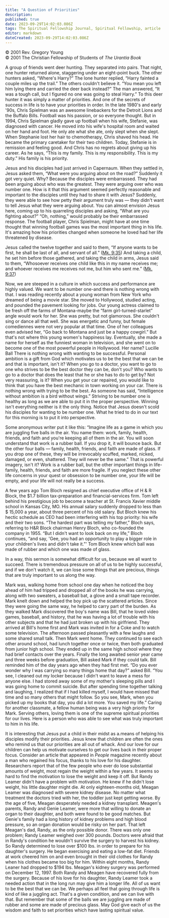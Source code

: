 ```yaml
---
title: "A Question of Priorities"
description: 
published: true
date: 2023-09-29T14:02:03.086Z
tags: The Spiritual Fellowship Journal, Spiritual Fellowship, article
editor: markdown
dateCreated: 2023-09-29T14:02:03.086Z
---
```


<p class="v-card v-sheet theme--light gray lighten-3 px-2">© 2001 Rev. Gregory Young<br>© 2001 The Christian Fellowship of Students of <i>The Urantia Book</i></p>



A group of friends went deer hunting. They separated into pairs. That night, one hunter returned alone, staggering under an eight-point buck. The other hunters asked, “Where's Harry?” The lone hunter replied, “Harry fainted a couple miles up the trail.” The others couldn't believe it. “You mean you left him lying there and carried the deer back instead?” The man answered, “It was a tough call, but I figured no one was going to steal Harry.” To this deer hunter it was simply a matter of priorities. And one of the secrets of success in life is to have your priorities in order. In the late 1980's and early '90s, Chris Spielman was an awesome linebackers for the Detroit Lions and the Buffalo Bills. Football was his passion, or so everyone thought. But in 1994, Chris Spielman gladly gave up football when his wife, Stefanie, was diagnosed with cancer. He moved into his wife's hospital room and waited on her hand and foot. He only ate what she ate, only slept when she slept. When Stephanie lost her hair to chemotherapy, Chris shaved his head. He became the primary caretaker for their two children. Today, Stefanie is in remission and feeling good. And Chris has no regrets about giving up his career. As he says, “This is my family. This is my responsibility. This is my duty.” His family is his priority.

Jesus and his disciples had just arrived in Capernaum. When they settled in, Jesus asked them, “What were you arguing about on the road?” Suddenly it got very quiet. Why? Because the disciples were embarrassed. They had been arguing about who was the greatest. They were arguing over who was number one. How is it that this argument seemed perfectly reasonable and important to the disciples until they had to share it with Jesus? Suddenly, they were able to see how petty their argument truly was — they didn't want to tell Jesus what they were arguing about. You can almost envision Jesus here, coming up to his quarreling disciples and asking, “What are you fighting about?” “Oh, nothing,” would probably be their embarrassed response. The football player, Chris Spielman, might have at one time thought that winning football games was the most important thing in his life. It's amazing how his priorities changed when someone he loved had her life threatened by disease.

Jesus called the twelve together and said to them, “If anyone wants to be first, he shall be last of all, and servant of all.” ([Mk. 9:35](/en/Bible/Mark/9#v35)) And taking a child, he set him before those gathered, and taking the child in arms, Jesus said to them, “Whosoever receives one child like this in my name receives me; and whoever receives me receives not me, but him who sent me.” ([Mk. 9:37](/en/Bible/Mark/9#v37))

Now, we are steeped in a culture in which success and performance are highly valued. We want to be number one-and there is nothing wrong with that. I was reading recently about a young woman from New York who dreamed of being a movie star. She moved to Hollywood, studied acting, and pounded the pavement looking for jobs. Our young actress claimed to be fresh off the farms of Montana-maybe the “farm girl-turned-starlet” angle would work for her. She was pretty, but not glamorous. She couldn't sing or dance all that well. She was energetic and funny, but female comediennes were not very popular at that time. One of her colleagues even advised her, “Go back to Montana and just be a happy cowgirl.” But that's not where this young women's happiness lay. Eventually, she made a name for herself as the funniest woman in television, and she went on to become one of the most powerful people in Hollywood. Her name? Lucille Ball There is nothing wrong with wanting to be successful. Personal ambition is a gift from God which motivates us to be the best that we can be and that is important, isn't it? When you go to a doctor, you want to go to one who strives to be the best doctor they can be, don't you? Who wants to go to a doctor that does the least that he or she has to do to get by? Not very reassuring, is it? When you get your car repaired, you would like to think that you have the best mechanic in town working on your car. There is nothing wrong with trying to be the best. As someone has said, “Intelligence without ambition is a bird without wings.” Striving to be number one is healthy as long as we are able to put it in the proper perspective. Winning isn't everything neither is it the only thing. Notice that Jesus doesn't scold his disciples for wanting to be number one. What he tried to do in our text for this morning is to put it into perspective.

Some anonymous writer put it like this: “Imagine life as a game in which you are juggling five balls in the air. You name them: work, family, health, friends, and faith and you're keeping all of them in the air. You will soon understand that work is a rubber ball. If you drop it, it will bounce back. But the other four balls — family, health, friends, and faith are made of glass. If you drop one of these, they will be irrevocably scuffed, marked, nicked, damaged, or even, shattered. They will never be the same.” That is powerful imagery, isn't it? Work is a rubber ball, but the other important things in life-family, health, friends, and faith are more fragile. If you neglect these other life concerns in your quest or obsession to be number one, your life will be empty, and your life will not really be a success.

A few years ago Tom Bloch resigned as chief executive office of H & R Block, the \$1.7 billion tax-preparation and financial-services firm. Tom left behind his prestigious job to become a teacher at St. Francis Xavier middle school in Kansas City, MO. His annual salary suddenly dropped to less than \$ 15,000 a year, about three percent of his old salary. But Bloch knew his hectic schedule as CEO had been interfering with his top priority: his wife and their two sons. “The hardest part was telling my father,” Bloch says, referring to H\&R Block chairman Henry Bloch, who co-founded the company in 1955. “But I didn't want to look back on my life,” Bloch continues, “and say, 'Gee, you had an opportunity to play a bigger role in your children's lives and didn't take it.”' Tom Bloch knew which ball was made of rubber and which one was made of glass.

In a way, this sermon is somewhat difficult for us, because we all want to succeed. There is tremendous pressure on all of us to be highly successful, and if we don't watch it, we can lose some things that are precious, things that are truly important to us along the way.

Mark was, walking home from school one day when he noticed the boy ahead of him had tripped and dropped all of the books he was carrying, along with two sweaters, a baseball bat, a glove and a small tape recorder. Mark knelt down and helped the boy pick up the scattered articles. Since they were going the same way, he helped to carry part of the burden. As they walked Mark discovered the boy's name was Bill, that he loved video games, baseball, and history, that he was having a lot of trouble with his other subjects and that he had just broken up with his girlfriend. They arrived at Bill's home first and Mark was invited in for a Coke and to watch some television. The afternoon passed pleasantly with a few laughs and some shared small talk. Then Mark went home. They continued to see each other around school, had lunch together once or twice, then both graduated from junior high school. They ended up in the same high school where they had brief contacts over the years. Finally the long awaited senior year came and three weeks before graduation, Bill asked Mark if they could talk. Bill reminded him of the day years ago when they had first met. “Do you ever wonder why I was carrying so many things home that day?” asked Bill. “You see, I cleaned out my locker because I didn't want to leave a mess for anyone else. I had stored away some of my mother's sleeping pills and I was going home to commit suicide. But after spending time together talking and laughing, I realized that if I had killed myself, I would have missed that time and so many others that might follow. So you see, Mark, when you picked up my books that day, you did a lot more. You saved my life.” Caring for another classmate, a fellow human being was a very high priority for Mark. Serving others, loving them is one of the supreme spiritual priorities for our lives. Here is a person who was able to see what was truly important to him in his life.

It is interesting that Jesus put a child in their midst as a.means of helping his disciples modify their priorities. Jesus knew that children are often the ones who remind us that our priorities are all out of whack. And our love for our children can help us motivate ourselves to get our lives back in their proper focus. Consider an article that appeared in _People_ magazine recently about a man who regained his focus, thanks to his love for his daughter. Researchers report that of the few people who ever do lose substantial amounts of weight, most regain the weight within a few years. It seems so hard to find the motivation to lose the weight and keep it off. But Randy Leamer didn't have a problem with motivation. He knew if he didn't lose weight, his little daughter might die. At only eighteen-months old, Meagan Leamer was diagnosed with severe kidney disease. No matter what treatment the doctors tried with her, the toddler just kept getting worse. By the age of five, Meagan desperately needed a kidney transplant. Meagen's parents, Randy and Genie Leamer, were more that willing to donate an organ to their daughter, and both were found to be good matches. But Genie's family had a long history of kidney problems and high blood pressure, so an organ donation would be risky on her part. That left Meagan's dad, Randy, as the only possible donor. There was only one problem; Randy Leamer weighed over 300 pounds. Doctors were afraid that in Randy's condition he wouldn't survive the surgery to harvest his kidney. So Randy determined to lose over $100 lbs. in order to prepare for his daughter's surgery. He began exercising and eating a low-fat diet. Friends at work cheered him on and even brought in their old clothes for Randy when his clothes became too big for him. Within eight months, Randy Leaner had dropped to $194 lbs. Meagan's kidney surgery was performed on December 12, 1997. Both Randy and Meagen have recovered fully from the surgery. Because of his love for his daughter, Randy Leamer took a needed action that in the long run may give him a longer life. All of us want to be the best that we can be. We perhaps all feel that going through life is kind of like a juggling act. That's a given condition, and we can live with that. But remember that some of the balls we are juggling are made of rubber and some are made of precious glass. May God give each of us the wisdom and faith to set priorities which have lasting spiritual value.